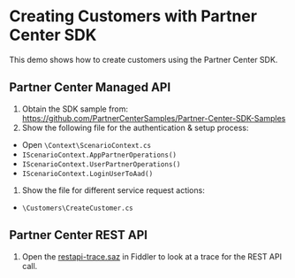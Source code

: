 # Creating Customers with Partner Center SDK

This demo shows how to create customers using the Partner Center SDK.

## Partner Center Managed API

1. Obtain the SDK sample from: https://github.com/PartnerCenterSamples/Partner-Center-SDK-Samples
1. Show the following file for the authentication & setup process:
  - Open `\Context\ScenarioContext.cs`
  - `IScenarioContext.AppPartnerOperations()`
  - `IScenarioContext.UserPartnerOperations()`
  - `IScenarioContext.LoginUserToAad()`
1. Show the file for different service request actions:
  - `\Customers\CreateCustomer.cs`

## Partner Center REST API

1. Open the [restapi-trace.saz](restapi-trace.saz) in Fiddler to look at a trace for the REST API call. 